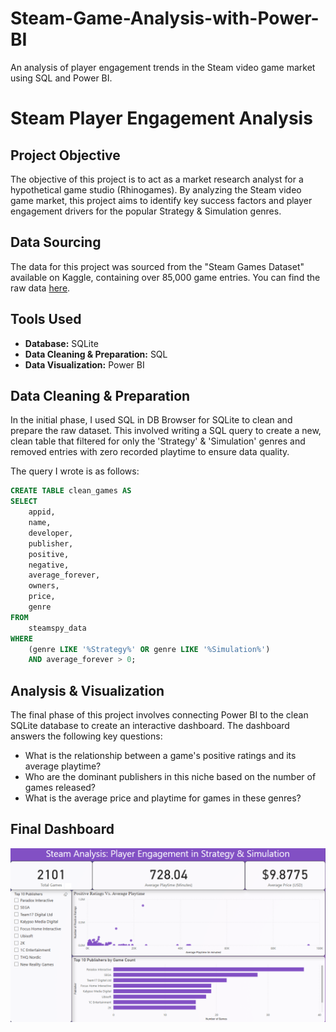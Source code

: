 # Steam-Game-Analysis-with-Power-BI
An analysis of player engagement trends in the Steam video game market using SQL and Power BI.
# Steam Player Engagement Analysis

## Project Objective
The objective of this project is to act as a market research analyst for a hypothetical game studio (Rhinogames). By analyzing the Steam video game market, this project aims to identify key success factors and player engagement drivers for the popular Strategy & Simulation genres.

## Data Sourcing
The data for this project was sourced from the "Steam Games Dataset" available on Kaggle, containing over 85,000 game entries. You can find the raw data [here](https://www.kaggle.com/datasets/fronkongames/steam-games-dataset).

## Tools Used
* **Database:** SQLite
* **Data Cleaning & Preparation:** SQL
* **Data Visualization:** Power BI

## Data Cleaning & Preparation
In the initial phase, I used SQL in DB Browser for SQLite to clean and prepare the raw dataset. This involved writing a SQL query to create a new, clean table that filtered for only the 'Strategy' & 'Simulation' genres and removed entries with zero recorded playtime to ensure data quality.

The query I wrote is as follows:
```sql
CREATE TABLE clean_games AS
SELECT
    appid,
    name,
    developer,
    publisher,
    positive,
    negative,
    average_forever,
    owners,
    price,
    genre
FROM
    steamspy_data
WHERE
    (genre LIKE '%Strategy%' OR genre LIKE '%Simulation%')
    AND average_forever > 0;
```
## Analysis & Visualization
The final phase of this project involves connecting Power BI to the clean SQLite database to create an interactive dashboard. The dashboard answers the following key questions:
* What is the relationship between a game's positive ratings and its average playtime?
* Who are the dominant publishers in this niche based on the number of games released?
* What is the average price and playtime for games in these genres?

## Final Dashboard
![Dashboard Screenshot](https://github.com/BryanF360-DA/Steam-Game-Analysis-with-Power-BI/blob/main/PowerBIScreen.png?raw=true)
